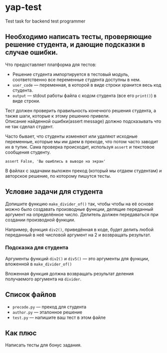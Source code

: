 # yap-test
Test task for backend test programmer

## Необходимо написать тесты, проверяющие решение студента, и дающие подсказки в случае ошибки.

Что предоставляет платформа для тестов:
- Решение студента импортируется в тестовый модуль, соответственно все переменные студента доступны в нем. 
- `user_code` — переменная, в которой в виде строки хранится весь код студента.
- `output` — stdout работы файла с кодом студента (все его `print()`) в виде строки.


Тест должен проверить правильность конечного решения студента, а также шаги, которые к этому решению привели.  
Описание найденной ошибки(assert message) должно подсказывать что не так сделал студент. 

Часто бывает, что студенты изменяют или удаляют исходные переменные, которые мы им даем в прекоде, что потом часто заводит их в тупик. 
Сама проверка происходит, используя `assert` и текстовое сообщения студенту.

`assert False, 'Вы ошиблись в выводе на экран'`

В файлах с задачами выложен прекод (который мы отдаем студентам) и авторское решение, по которому пишутся тесты.

## Условие задачи для студента
Допишите функцию `make_divider_of()` так, чтобы чтобы на её основе можно было создавать производные функции, делящие переданный аргумент на определённое число. Делитель должен передаваться при создании производной функции.

Например, функция `div2()`, приведённая в коде, будет делить любой переданный в неё числовой аргумент на 2 и возвращать результат.

### Подсказка для студента
Аргументы функций `div2()` и `div5()` — это аргументы для функции, вложенной в `make_divider_of()`

Вложенная функция должна возвращать результат деления получаемого аргумента на `divider`.

## Список файлов

- `precode.py` — прекод для студента
- `author.py` — эталонное решение
- `test.py` — напишите ваш тест в этом файле

## Как плюс

Написать тесты для бонус задания.
